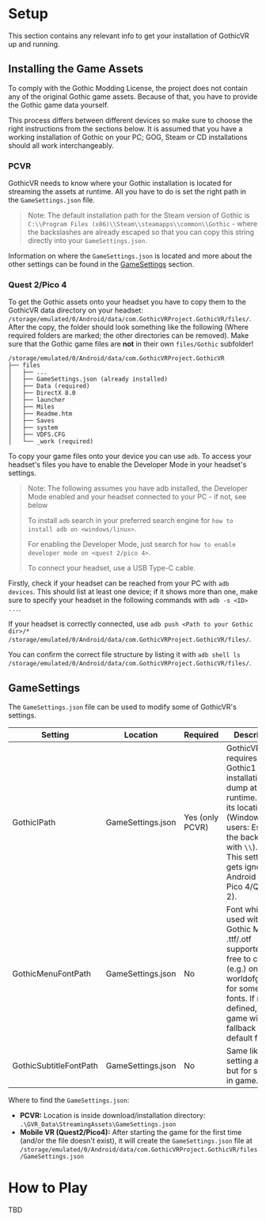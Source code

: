 # Setup

This section contains any relevant info to get your installation of GothicVR up and running.

## Installing the Game Assets

To comply with the Gothic Modding License, the project does not contain any of the original Gothic game assets. Because of that, you have to provide the Gothic game data yourself.

This process differs between different devices so make sure to choose the right instructions from the sections below.
It is assumed that you have a working installation of Gothic on your PC; GOG, Steam or CD installations should all work interchangeably.

### PCVR

GothicVR needs to know where your Gothic installation is located for streaming the assets at runtime. All you have to do is set the right path in the `GameSettings.json` file.

> Note: The default installation path for the Steam version of Gothic is `C:\\Program Files (x86)\\Steam\\steamapps\\common\\Gothic` - where the backslashes are already escaped so that you can copy this string directly into your `GameSettings.json`.

Information on where the `GameSettings.json` is located and more about the other settings can be found in the [GameSettings](#GameSettings) section.

### Quest 2/Pico 4

To get the Gothic assets onto your headset you have to copy them to the GothicVR data directory on your headset: `/storage/emulated/0/Android/data/com.GothicVRProject.GothicVR/files/`. After the copy, the folder should look something like the following (Where required folders are marked; the other directories can be removed). Make sure that the Gothic game files are **not** in their own `files/Gothic` subfolder!

```
/storage/emulated/0/Android/data/com.GothicVRProject.GothicVR
├── files
│   ├── ...
│   ├── GameSettings.json (already installed)
│   ├── Data (required)
│   ├── DirectX 8.0
│   ├── launcher
│   ├── Miles
│   ├── Readme.htm
│   ├── Saves
│   ├── system
│   ├── VDFS.CFG
│   └── _work (required)
```

To copy your game files onto your device you can use `adb`. To access your headset's files you have to enable the Developer Mode in your headset's settings.

> Note: The following assumes you have adb installed, the Developer Mode enabled and your headset connected to your PC - if not, see below
> 
> To install `adb` search in your preferred search engine for `how to install adb on <windows/linux>`.
> 
> For enabling the Developer Mode, just search for `how to enable developer mode on <quest 2/pico 4>`.
>
> To connect your headset, use a USB Type-C cable.

Firstly, check if your headset can be reached from your PC with `adb devices`. This should list at least one device; if it shows more than one, make sure to specify your headset in the following commands with `adb -s <ID> ...`.

If your headset is correctly connected, use `adb push <Path to your Gothic dir>/* /storage/emulated/0/Android/data/com.GothicVRProject.GothicVR/files/`.

You can confirm the correct file structure by listing it with `adb shell ls /storage/emulated/0/Android/data/com.GothicVRProject.GothicVR/files/`.

## GameSettings

The `GameSettings.json` file can be used to modify some of GothicVR's settings.

| Setting | Location | Required | Description |
|---|---|---|---|
| GothicIPath | GameSettings.json | Yes (only PCVR) | GothicVR requires a full Gothic1 installation/file-dump at runtime. Name its location here (Windows users: Escape the backslash with `\\`). <br>This setting gets ignored on Android (e.g. Pico 4/Quest 2). |
| GothicMenuFontPath | GameSettings.json | No | Font which is used within Gothic Menu. .ttf/.otf supported. Feel free to check (e.g.) on worldofgothic for some cool fonts. If not defined, the game will fallback to a default font. |
| GothicSubtitleFontPath | GameSettings.json | No | Same like font setting above but for subtitles in game. |

Where to find the `GameSettings.json`:
* **PCVR:** Location is inside download/installation directory: `.\GVR_Data\StreamingAssets\GameSettings.json`
* **Mobile VR (Quest2/Pico4):** After starting the game for the first time (and/or the file doesn't exist), it will create the `GameSettings.json` file at `/storage/emulated/0/Android/data/com.GothicVRProject.GothicVR/files/GameSettings.json`

# How to Play
TBD
